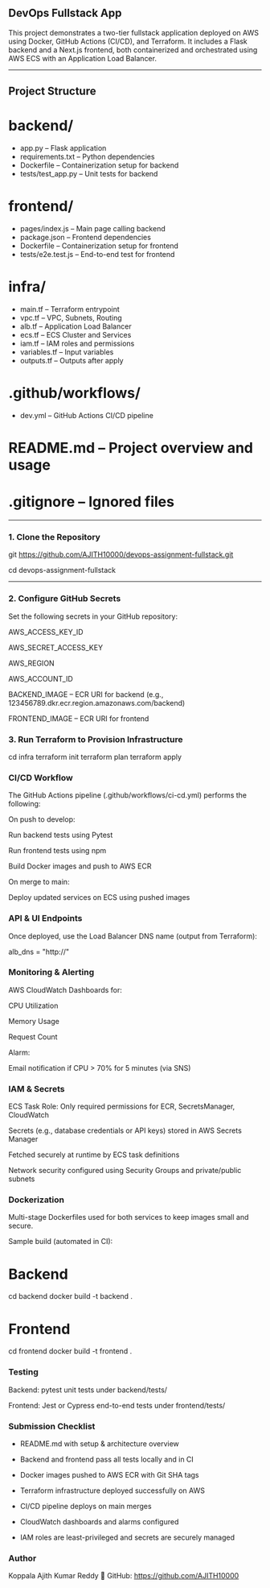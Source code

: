 ## DevOps Fullstack App

This project demonstrates a two-tier fullstack application deployed on AWS using Docker, GitHub Actions (CI/CD), and Terraform. It includes a Flask backend and a Next.js frontend, both containerized and orchestrated using AWS ECS with an Application Load Balancer.

---

##  Project Structure 

# backend/
- app.py – Flask application
- requirements.txt – Python dependencies
- Dockerfile – Containerization setup for backend
- tests/test_app.py – Unit tests for backend
# frontend/
- pages/index.js – Main page calling backend
- package.json – Frontend dependencies
- Dockerfile – Containerization setup for frontend
- tests/e2e.test.js – End-to-end test for frontend
# infra/
- main.tf – Terraform entrypoint
- vpc.tf – VPC, Subnets, Routing
- alb.tf – Application Load Balancer
- ecs.tf – ECS Cluster and Services
- iam.tf – IAM roles and permissions
- variables.tf – Input variables
- outputs.tf – Outputs after apply
# .github/workflows/
- dev.yml – GitHub Actions CI/CD pipeline

# README.md – Project overview and usage

# .gitignore – Ignored files


---
###  1. Clone the Repository

git https://github.com/AJITH10000/devops-assignment-fullstack.git

cd devops-assignment-fullstack

---
### 2. Configure GitHub Secrets
Set the following secrets in your GitHub repository:

AWS_ACCESS_KEY_ID

AWS_SECRET_ACCESS_KEY

AWS_REGION

AWS_ACCOUNT_ID

BACKEND_IMAGE – ECR URI for backend (e.g., 123456789.dkr.ecr.region.amazonaws.com/backend)

FRONTEND_IMAGE – ECR URI for frontend

### 3. Run Terraform to Provision Infrastructure
cd infra
terraform init
terraform plan
terraform apply

### CI/CD Workflow

The GitHub Actions pipeline (.github/workflows/ci-cd.yml) performs the following:

On push to develop:

Run backend tests using Pytest

Run frontend tests using npm

Build Docker images and push to AWS ECR

On merge to main:

Deploy updated services on ECS using pushed images

### API & UI Endpoints

Once deployed, use the Load Balancer DNS name (output from Terraform):

alb_dns = "http://<alb-dns-name>"


### Monitoring & Alerting
AWS CloudWatch Dashboards for:

CPU Utilization

Memory Usage

Request Count

Alarm:

Email notification if CPU > 70% for 5 minutes (via SNS)

### IAM & Secrets

ECS Task Role: Only required permissions for ECR, SecretsManager, CloudWatch

Secrets (e.g., database credentials or API keys) stored in AWS Secrets Manager

Fetched securely at runtime by ECS task definitions

Network security configured using Security Groups and private/public subnets

### Dockerization

Multi-stage Dockerfiles used for both services to keep images small and secure.

Sample build (automated in CI):
# Backend
cd backend
docker build -t backend .
# Frontend
cd frontend
docker build -t frontend .

### Testing
Backend: pytest unit tests under backend/tests/

Frontend: Jest or Cypress end-to-end tests under frontend/tests/

### Submission Checklist 

- README.md with setup & architecture overview

- Backend and frontend pass all tests locally and in CI

- Docker images pushed to AWS ECR with Git SHA tags

- Terraform infrastructure deployed successfully on AWS

- CI/CD pipeline deploys on main merges

- CloudWatch dashboards and alarms configured

- IAM roles are least-privileged and secrets are securely managed



###  Author
 Koppala Ajith Kumar Reddy
🔗 GitHub: https://github.com/AJITH10000

